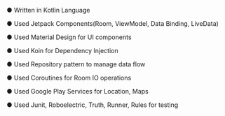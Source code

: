 ● Written in Kotlin Language

● Used Jetpack Components(Room, ViewModel, Data Binding, LiveData)

● Used Material Design for UI components

● Used Koin for Dependency Injection

● Used Repository pattern to manage data flow

● Used Coroutines for Room IO operations

● Used Google Play Services for Location, Maps

● Used Junit, Roboelectric, Truth, Runner, Rules for testing
